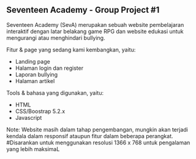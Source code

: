 ## Seventeen Academy - Group Project #1

Seventeen Academy (SevA) merupakan sebuah website pembelajaran interaktif dengan latar belakang game RPG dan website edukasi untuk mengurangi atau menghindari bullying.

Fitur & page yang sedang kami kembangkan, yaitu:
* Landing page
* Halaman login dan register
* Laporan bullying
* Halaman artikel

Tools & bahasa yang digunakan, yaitu:
* HTML
* CSS/Boostrap 5.2.x
* Javascript

Note: Website masih dalam tahap pengembangan, mungkin akan terjadi kendala dalam responsif ataupun fitur dalam beberapa perangkat.
#Disarankan untuk menggunakan resolusi 1366 x 768 untuk pengalaman yang lebih maksimaL
